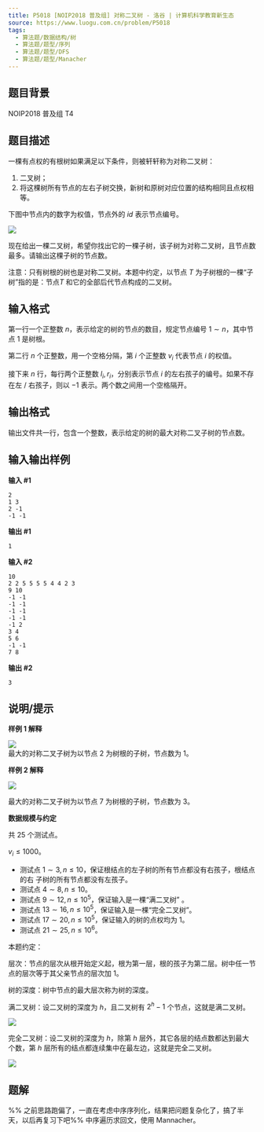 ```yaml
---
title: P5018 [NOIP2018 普及组] 对称二叉树 - 洛谷 | 计算机科学教育新生态
source: https://www.luogu.com.cn/problem/P5018
tags:
  - 算法题/数据结构/树
  - 算法题/题型/序列
  - 算法题/题型/DFS
  - 算法题/题型/Manacher
---
```


## 题目背景

NOIP2018 普及组 T4

## 题目描述

一棵有点权的有根树如果满足以下条件，则被轩轩称为对称二叉树：

1. 二叉树；
2. 将这棵树所有节点的左右子树交换，新树和原树对应位置的结构相同且点权相等。

下图中节点内的数字为权值，节点外的 $id$ 表示节点编号。

![](https://cdn.luogu.com.cn/upload/image_hosting/nkln7z1l.png)

现在给出一棵二叉树，希望你找出它的一棵子树，该子树为对称二叉树，且节点数最多。请输出这棵子树的节点数。

注意：只有树根的树也是对称二叉树。本题中约定，以节点 $T$ 为子树根的一棵“子 树”指的是：节点$T$ 和它的全部后代节点构成的二叉树。

## 输入格式

第一行一个正整数 $n$，表示给定的树的节点的数目，规定节点编号 $1 \sim n$，其中节点 $1$ 是树根。

第二行 $n$ 个正整数，用一个空格分隔，第 $i$ 个正整数 $v_i$ 代表节点 $i$ 的权值。

接下来 $n$ 行，每行两个正整数 $l_i, r_i$，分别表示节点 $i$ 的左右孩子的编号。如果不存在左 / 右孩子，则以 $-1$ 表示。两个数之间用一个空格隔开。

## 输出格式

输出文件共一行，包含一个整数，表示给定的树的最大对称二叉子树的节点数。

## 输入输出样例

**输入 #1**

```
2 
1 3 
2 -1 
-1 -1 
```

**输出 #1**
```
1
```

**输入 #2**

```
10 
2 2 5 5 5 5 4 4 2 3 
9 10 
-1 -1 
-1 -1 
-1 -1 
-1 -1 
-1 2 
3 4 
5 6 
-1 -1 
7 8
```

**输出 #2**
```
3
```

## 说明/提示

**样例 1 解释**

![](https://cdn.luogu.com.cn/upload/image_hosting/4lfen5aa.png)  
最大的对称二叉子树为以节点 $2$ 为树根的子树，节点数为 $1$。

**样例 2 解释**

![](https://cdn.luogu.com.cn/upload/image_hosting/vhzzc587.png)

最大的对称二叉子树为以节点 $7$ 为树根的子树，节点数为 $3$。

**数据规模与约定**

共 $25$ 个测试点。

$v_i ≤ 1000$。

- 测试点 $1 \sim 3, n ≤ 10$，保证根结点的左子树的所有节点都没有右孩子，根结点的右 子树的所有节点都没有左孩子。
- 测试点 $4 \sim 8, n ≤ 10$。
- 测试点 $9 \sim 12, n ≤ 10^5$，保证输入是一棵“满二叉树” 。
- 测试点 $13 \sim 16, n ≤ 10^5$，保证输入是一棵“完全二叉树”。
- 测试点 $17 \sim 20, n ≤ 10^5$，保证输入的树的点权均为 $1$。
- 测试点 $21 \sim 25, n ≤ 10^6$。

本题约定：

层次：节点的层次从根开始定义起，根为第一层，根的孩子为第二层。树中任一节 点的层次等于其父亲节点的层次加 $1$。

树的深度：树中节点的最大层次称为树的深度。

满二叉树：设二叉树的深度为 $h$，且二叉树有 $2^h-1$ 个节点，这就是满二叉树。

![](https://cdn.luogu.com.cn/upload/image_hosting/8tof1fxx.png)

完全二叉树：设二叉树的深度为 $h$，除第 $h$ 层外，其它各层的结点数都达到最大 个数，第 $h$ 层所有的结点都连续集中在最左边，这就是完全二叉树。

![](https://cdn.luogu.com.cn/upload/image_hosting/ibo7js1f.png)

## 题解

%% 之前思路跑偏了，一直在考虑中序序列化，结果把问题复杂化了，搞了半天，以后再复习下吧%%
中序遍历求回文，使用 Mannacher。